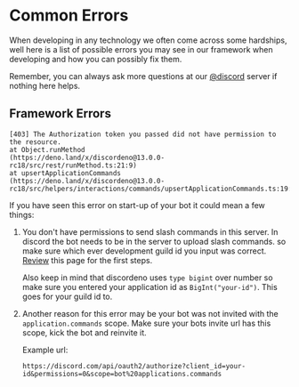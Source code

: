 # Common Errors

When developing in any technology we often come across some hardships, well here is a list of possible errors you may see in our framework
when developing and how you can possibly fix them.

Remember, you can always ask more questions at our [@discord]() server if nothing here helps.

## Framework Errors

```
[403] The Authorization token you passed did not have permission to the resource.
at Object.runMethod
(https://deno.land/x/discordeno@13.0.0-rc18/src/rest/runMethod.ts:21:9)
at upsertApplicationCommands
(https://deno.land/x/discordeno@13.0.0-rc18/src/helpers/interactions/commands/upsertApplicationCommands.ts:19:33)
```

If you have seen this error on start-up of your bot it could mean a few things:

1. You don't have permissions to send slash commands in this server. In discord the bot needs to be in the server to upload slash commands.
   so make sure which ever development guild id you input was correct. [Review](./chapter_1/page_3.md) this page for the first steps.

   Also keep in mind that discordeno uses `type bigint` over number so make sure you entered your application id as `BigInt("your-id")`.
   This goes for your guild id to.

2. Another reason for this error may be your bot was not invited with the `application.commands` scope. Make sure your bots invite url has
   this scope, kick the bot and reinvite it.

   Example url:

   ```
   https://discord.com/api/oauth2/authorize?client_id=your-id&permissions=0&scope=bot%20applications.commands
   ```
